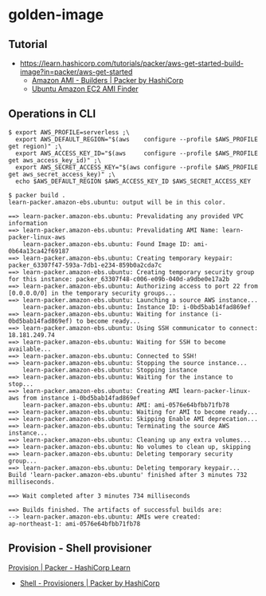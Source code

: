 # golden-image

## Tutorial

- https://learn.hashicorp.com/tutorials/packer/aws-get-started-build-image?in=packer/aws-get-started
  - [Amazon AMI \- Builders \| Packer by HashiCorp](https://www.packer.io/plugins/builders/amazon)
  - [Ubuntu Amazon EC2 AMI Finder](https://cloud-images.ubuntu.com/locator/ec2/)

## Operations in CLI

```shell
$ export AWS_PROFILE=serverless ;\
  export AWS_DEFAULT_REGION="$(aws    configure --profile $AWS_PROFILE get region)" ;\
  export AWS_ACCESS_KEY_ID="$(aws     configure --profile $AWS_PROFILE get aws_access_key_id)" ;\
  export AWS_SECRET_ACCESS_KEY="$(aws configure --profile $AWS_PROFILE get aws_secret_access_key)" ;\
  echo $AWS_DEFAULT_REGION $AWS_ACCESS_KEY_ID $AWS_SECRET_ACCESS_KEY
  
$ packer build .
learn-packer.amazon-ebs.ubuntu: output will be in this color.

==> learn-packer.amazon-ebs.ubuntu: Prevalidating any provided VPC information
==> learn-packer.amazon-ebs.ubuntu: Prevalidating AMI Name: learn-packer-linux-aws
    learn-packer.amazon-ebs.ubuntu: Found Image ID: ami-0b64a13ca42f69187
==> learn-packer.amazon-ebs.ubuntu: Creating temporary keypair: packer_63307f47-593a-7db1-e234-859b0a2cda7c
==> learn-packer.amazon-ebs.ubuntu: Creating temporary security group for this instance: packer_63307f48-c006-e09b-040d-a9dbe0e17a2b
==> learn-packer.amazon-ebs.ubuntu: Authorizing access to port 22 from [0.0.0.0/0] in the temporary security groups...
==> learn-packer.amazon-ebs.ubuntu: Launching a source AWS instance...
    learn-packer.amazon-ebs.ubuntu: Instance ID: i-0bd5bab14fad869ef
==> learn-packer.amazon-ebs.ubuntu: Waiting for instance (i-0bd5bab14fad869ef) to become ready...
==> learn-packer.amazon-ebs.ubuntu: Using SSH communicator to connect: 18.181.249.74
==> learn-packer.amazon-ebs.ubuntu: Waiting for SSH to become available...
==> learn-packer.amazon-ebs.ubuntu: Connected to SSH!
==> learn-packer.amazon-ebs.ubuntu: Stopping the source instance...
    learn-packer.amazon-ebs.ubuntu: Stopping instance
==> learn-packer.amazon-ebs.ubuntu: Waiting for the instance to stop...
==> learn-packer.amazon-ebs.ubuntu: Creating AMI learn-packer-linux-aws from instance i-0bd5bab14fad869ef
    learn-packer.amazon-ebs.ubuntu: AMI: ami-0576e64bfbb71fb78
==> learn-packer.amazon-ebs.ubuntu: Waiting for AMI to become ready...
==> learn-packer.amazon-ebs.ubuntu: Skipping Enable AMI deprecation...
==> learn-packer.amazon-ebs.ubuntu: Terminating the source AWS instance...
==> learn-packer.amazon-ebs.ubuntu: Cleaning up any extra volumes...
==> learn-packer.amazon-ebs.ubuntu: No volumes to clean up, skipping
==> learn-packer.amazon-ebs.ubuntu: Deleting temporary security group...
==> learn-packer.amazon-ebs.ubuntu: Deleting temporary keypair...
Build 'learn-packer.amazon-ebs.ubuntu' finished after 3 minutes 732 milliseconds.

==> Wait completed after 3 minutes 734 milliseconds

==> Builds finished. The artifacts of successful builds are:
--> learn-packer.amazon-ebs.ubuntu: AMIs were created:
ap-northeast-1: ami-0576e64bfbb71fb78
```

## Provision - Shell provisioner

[Provision \| Packer \- HashiCorp Learn](https://learn.hashicorp.com/tutorials/packer/aws-get-started-provision?in=packer/aws-get-started)

- [Shell \- Provisioners \| Packer by HashiCorp](https://www.packer.io/docs/provisioners/shell)